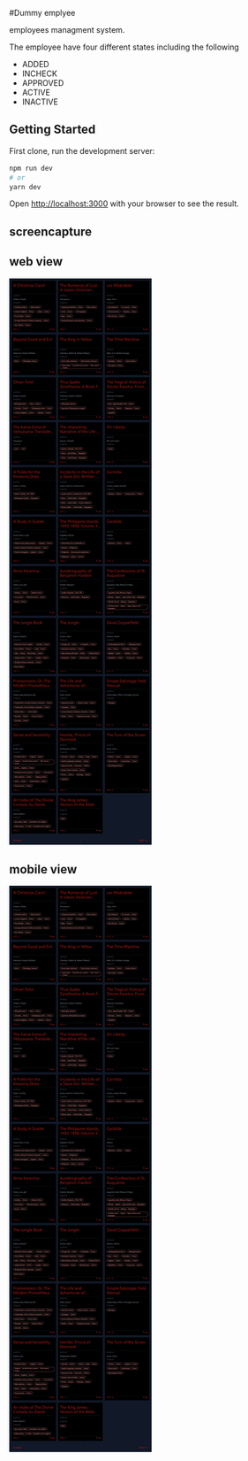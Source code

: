#Dummy emplyee

employees managment system.

The employee have four different states including the following

- ADDED
- INCHECK
- APPROVED
- ACTIVE
- INACTIVE

## Getting Started

First clone, run the development server:

```bash
npm run dev
# or
yarn dev
```

Open [http://localhost:3000](http://localhost:3000) with your browser to see the result.

## screencapture

## web view

![screencapture](https://github.com/mahmoudabdelaziz1993/Next_Typescript_tailwindcss/blob/main/public/screencapture-localhost-3000-2021-12-15-15_30_22.png?raw=true)

## mobile view

![screencapture](https://github.com/mahmoudabdelaziz1993/Next_Typescript_tailwindcss/blob/main/public/screencapture-localhost-3000-2021-12-15-15_30_22.png?raw=true)
